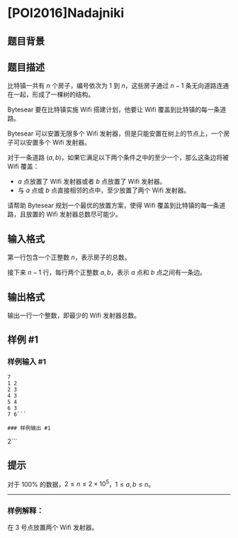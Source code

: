 # [POI2016]Nadajniki

## 题目背景



## 题目描述

比特镇一共有 $n$ 个房子，编号依次为 $1$ 到 $n$，这些房子通过 $n-1$ 条无向道路连通在一起，形成了一棵树的结构。

Bytesear 要在比特镇实施 Wifi 搭建计划，他要让 Wifi 覆盖到比特镇的每一条道路。

Bytesear 可以安置无限多个 Wifi 发射器，但是只能安置在树上的节点上，一个房子可以安置多个 Wifi 发射器。

对于一条道路 $(a,b)$，如果它满足以下两个条件之中的至少一个，那么这条边将被 Wifi 覆盖：
- $a$ 点放置了 Wifi 发射器或者 $b$ 点放置了 Wifi 发射器。
- 与 $a$ 点或 $b$ 点直接相邻的点中，至少放置了两个 Wifi 发射器。

请帮助 Bytesear 规划一个最优的放置方案，使得 Wifi 覆盖到比特镇的每一条道路，且放置的 Wifi 发射器总数尽可能少。

## 输入格式

第一行包含一个正整数 $n$，表示房子的总数。

接下来 $n-1$ 行，每行两个正整数 $a,b$，表示 $a$ 点和 $b$ 点之间有一条边。

## 输出格式

输出一行一个整数，即最少的 Wifi 发射器总数。

## 样例 #1

### 样例输入 #1
```
7
1 2
2 3
4 3
5 4
6 3
7 6```

### 样例输出 #1

```
2```

## 提示

对于 $100\%$ 的数据，$2\le n\le2 \times 10^5$，$1\le a,b\le n$。

----

### 样例解释：

在 $3$ 号点放置两个 Wifi 发射器。

